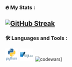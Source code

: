 ### :fire: My Stats :
[![GitHub Streak](http://github-readme-streak-stats.herokuapp.com?user=myuri001&theme=dark&background=000000)](https://git.io/streak-stats)
---
### :hammer_and_wrench: Languages and Tools :
<img src="https://github.com/devicons/devicon/blob/master/icons/python/python-original-wordmark.svg" title="Python" alt="Python" width="40" height="40"/>&nbsp;
<img src="https://github.com/devicons/devicon/blob/master/icons/sqlite/sqlite-original-wordmark.svg" title="SQLite" alt="SQLite" width="40" height="40"/>&nbsp;
![codewars]([https://www.codewars.com/users/username/badges/large](https://www.codewars.com/users/myuri001/badges/large))]
